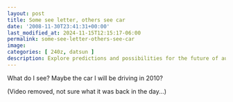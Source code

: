 ```yaml
---
layout: post
title: Some see letter, others see car
date: '2008-11-30T23:41:31+00:00'
last_modified_at: 2024-11-15T12:15:17-06:00
permalink: some-see-letter-others-see-car
image: 
categories: [ 240z, datsun ]
description: Explore predictions and possibilities for the future of auto technology in 2010 in this insightful blog post.
---
```


What do I see? Maybe the car I will be driving in 2010?

(Video removed, not sure what it was back in the day...)



